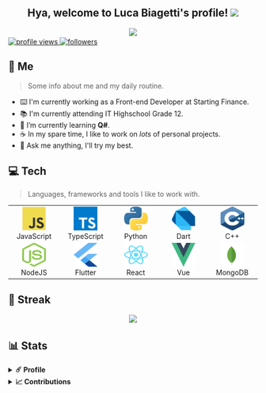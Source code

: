 <!-- Welcome section. -->
<div align="center">
  <h2> Hya, welcome to Luca Biagetti's profile! <img src="https://media.tenor.com/images/1963c1bf2abc4950a12284148a81eb61/tenor.gif" height="40px"></h2>
  <a href="https://github.com/isladot">
    <img src="https://readme-typing-svg.herokuapp.com?font=Montserrat&color=C792EA&center=true&vCenter=true&lines=front-end+developer.;professional+botmancer.;anime+addict+-.-"/>
  </a>
  <br />
</div>

<!-- Banners section. -->
<div>  
  <a href="https://github.com/isladot">
    <img src="https://komarev.com/ghpvc/?username=isladot" alt="profile views" />
  </a>
  <a href="https://github.com/isladot">
    <img src="https://img.shields.io/github/followers/isladot?label=Followers" alt="followers" />
  </a>
</div>

<!-- About section. -->
<h2>🌸 Me</h2>

> Some info about me and my daily routine.

- ⌨️ I'm currently working as a Front-end Developer at Starting Finance.
- 📚 I'm currently attending IT Highschool Grade 12.
- 🌱 I’m currently learning **Q#**.
- ☕ In my spare time, I like to work on *lots* of personal projects.
- 💬 Ask me anything, I'll try my best.

<!-- Tech section. -->
<h2>💻 Tech</h2>

> Languages, frameworks and tools I like to work with.

<table>
  <tr>
    <td align="center" width="96">
      <img src="./assets/javascript.svg" width="48" height="48" alt="JavaScript" />
      <br>
      JavaScript
    </td>
    <td align="center" width="96">
      <img src="./assets/typescript.svg" width="48" height="48" alt="TypeScript" />
      <br>
      TypeScript
    </td>
    <td align="center" width="96">
      <img src="./assets/python.svg" width="48" height="48" alt="Python" />
      <br>
      Python
    </td>
    <td align="center" width="96">
      <img src="./assets/dart.svg" width="48" height="48" alt="Dart" />
      <br>
      Dart
    </td>
    <td align="center" width="96">
      <img src="./assets/cplusplus.svg" width="48" height="48" alt="C++" />
      <br>
      C++
    </td>
  </tr>
  <tr>
    <td align="center" width="96">
      <img src="./assets/nodejs.svg" width="48" height="48" alt="NodeJS" />
      <br>
      NodeJS
    </td>
    <td align="center" width="96">
      <img src="./assets/flutter.svg" width="48" height="48" alt="Flutter" />
      <br>
      Flutter
    </td>
    <td align="center" width="96">
      <img src="./assets/react.svg" width="48" height="48" alt="React" />
      <br>
      React
    </td>
    <td align="center" width="96">
      <img src="./assets/vue.svg" width="48" height="48" alt="Vue" />
      <br>
      Vue
    </td>
    <td align="center" width="96">
      <img src="./assets/mongodb.svg" width="48" height="48" alt="MongoDB" />
      <br>
      MongoDB
    </td>
  </tr>
</table>

<!-- Streak section. -->
<h2>👾 Streak</h2>
<div align="center">
  <img height="200px" src="http://github-readme-streak-stats.herokuapp.com?user=isladot&theme=material-palenight&hide_border=true" />
</div>

<!-- Stats section. -->
<h2>📊 Stats</h2>
<details>
  <summary><b>☄️ Profile</b></summary>
  <br />  
  <div align="center">
    <img height="140px" src="https://github-readme-stats.vercel.app/api?username=isladot&hide_border=true&hide_title=true&count_private=true&include_all_commits=true&show_icons=true&theme=material-palenight" />
    <img height="140px" src="https://github-readme-stats.vercel.app/api/top-langs/?username=isladot&hide=html&hide_title=true&hide_border=true&layout=compact&langs_count=8&theme=material-palenight" />
  </div>
  <br />
</details>

<details>
  <summary><b>📈 Contributions</b></summary>
  <br />  
  <div align="center">
    <img width="95%" src="https://activity-graph.herokuapp.com/graph?username=isladot&bg_color=292d3e&color=a6accd&line=c792ea&point=89ddff&hide_border=true" />
  </div>
  <br />
</details>

